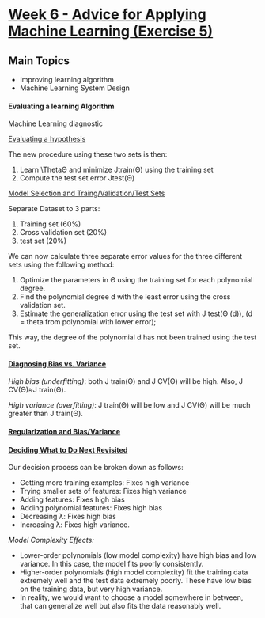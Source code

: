 # [Week 6 - Advice for Applying Machine Learning (Exercise 5)](https://www.coursera.org/learn/machine-learning/home/week/6)


## Main Topics

- Improving learning algorithm
- Machine Learning System Design

#### Evaluating a learning Algorithm

Machine Learning diagnostic

[Evaluating a hypothesis](https://www.coursera.org/learn/machine-learning/supplement/aFpD3/evaluating-a-hypothesis)

The new procedure using these two sets is then:

1. Learn \ThetaΘ and minimize Jtrain(Θ) using the training set
2. Compute the test set error Jtest(Θ)


[Model Selection and Traing/Validation/Test Sets](https://www.coursera.org/learn/machine-learning/supplement/XHQqO/model-selection-and-train-validation-test-sets)

Separate Dataset to 3 parts:
1. Training set (60%)
2. Cross validation set (20%)
3. test set (20%)

We can now calculate three separate error values for the three different sets using the following method:

1. Optimize the parameters in Θ using the training set for each polynomial degree.
2. Find the polynomial degree d with the least error using the cross validation set.
3. Estimate the generalization error using the test set with J test(Θ (d)), (d = theta from polynomial with lower error);

This way, the degree of the polynomial d has not been trained using the test set.


#### [Diagnosing Bias vs. Variance](https://www.coursera.org/learn/machine-learning/supplement/81vp0/diagnosing-bias-vs-variance)

*High bias (underfitting)*: both J train(Θ) and J CV(Θ) will be high. Also, J CV(Θ)≈J train(Θ).

*High variance (overfitting)*: J train(Θ) will be low and J CV(Θ) will be much greater than J train(Θ).

#### [Regularization and Bias/Variance](https://www.coursera.org/learn/machine-learning/supplement/JPJJj/regularization-and-bias-variance)


#### [Deciding What to Do Next Revisited](https://www.coursera.org/learn/machine-learning/supplement/llc5g/deciding-what-to-do-next-revisited)

Our decision process can be broken down as follows:

* Getting more training examples: Fixes high variance
* Trying smaller sets of features: Fixes high variance
* Adding features: Fixes high bias
* Adding polynomial features: Fixes high bias
* Decreasing λ: Fixes high bias
* Increasing λ: Fixes high variance.

*Model Complexity Effects:*

- Lower-order polynomials (low model complexity) have high bias and low variance. In this case, the model fits poorly consistently.
- Higher-order polynomials (high model complexity) fit the training data extremely well and the test data extremely poorly. These have low bias on the training data, but very high variance.
- In reality, we would want to choose a model somewhere in between, that can generalize well but also fits the data reasonably well.


















